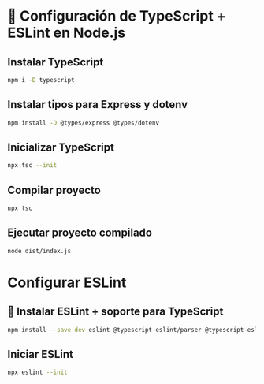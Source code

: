 # 🚀 Configuración de TypeScript + ESLint en Node.js

## Instalar TypeScript

```bash
npm i -D typescript
```

## Instalar tipos para Express y dotenv

```bash
npm install -D @types/express @types/dotenv
```

## Inicializar TypeScript

```bash
npx tsc --init
```

## Compilar proyecto

```bash
npx tsc
```

## Ejecutar proyecto compilado

```bash
node dist/index.js
```

# Configurar ESLint

## 🧹 Instalar ESLint + soporte para TypeScript

```bash
npm install --save-dev eslint @typescript-eslint/parser @typescript-eslint/eslint-plugin
```

## Iniciar ESLint

```bash
npx eslint --init
```
